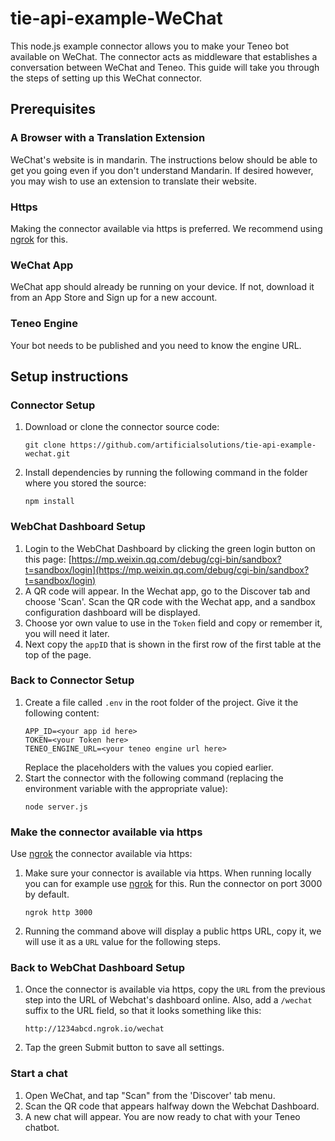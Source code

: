 # tie-api-example-WeChat
This node.js example connector allows you to make your Teneo bot available on WeChat.  The connector acts as middleware that establishes a conversation between WeChat and Teneo. This guide will take you through the steps of setting up this WeChat connector.

## Prerequisites
### A Browser with a Translation Extension
WeChat's website is in mandarin. The instructions below should be able to get you going even if you don't understand Mandarin. If desired however, you may wish to use an extension to translate their website.

### Https
Making the connector available via https is preferred. We recommend using [ngrok](https://ngrok.com) for this.

### WeChat App
WeChat app should already be running on your device. If not, download it from an App Store and Sign up for a new account.

### Teneo Engine
Your bot needs to be published and you need to know the engine URL.

## Setup instructions
### Connector Setup
1. Download or clone the connector source code:
    ```
    git clone https://github.com/artificialsolutions/tie-api-example-wechat.git
    ```
2. Install dependencies by running the following command in the folder where you stored the source:
    ```
    npm install
    ``` 

### WebChat Dashboard Setup
1. Login to the WebChat Dashboard by clicking the green login button on this page:
[https://mp.weixin.qq.com/debug/cgi-bin/sandbox?t=sandbox/login](https://mp.weixin.qq.com/debug/cgi-bin/sandbox?t=sandbox/login)
2. A QR code will appear. In the Wechat app, go to the Discover tab and choose 'Scan'. Scan the QR code with the Wechat app, and a sandbox configuration dashboard will be displayed.
3. Choose yor own value to use in the `Token` field and copy or remember it, you will need it later.
4. Next copy the `appID` that is shown in the first row of the first table at the top of the page.

### Back to Connector Setup
1. Create a file called `.env` in the root folder of the project. Give it the following content:
    ```
    APP_ID=<your app id here>
    TOKEN=<your Token here>
    TENEO_ENGINE_URL=<your teneo engine url here>
    ```
    Replace the placeholders with the values you copied earlier.
2. Start the connector with the following command (replacing the environment variable with the appropriate value):
    ```
    node server.js
    ```

### Make the connector available via https
Use [ngrok](https://ngrok.com) the connector available via https:

1. Make sure your connector is available via https. When running locally you can for example use [ngrok](https://ngrok.com) for this. Run the connector on port 3000 by default.
    ```
    ngrok http 3000
    ```
2. Running the command above will display a public https URL, copy it, we will use it as a `URL` value for the following steps.

### Back to WebChat Dashboard Setup
1. Once the connector is available via https, copy the `URL` from the previous step into the URL of Webchat's dashboard online. Also, add a `/wechat` suffix to the URL field, so that it looks something like this:
    ```
    http://1234abcd.ngrok.io/wechat
    ```
2. Tap the green Submit button to save all settings.

### Start a chat 
1. Open WeChat, and tap "Scan" from the 'Discover' tab menu.
2. Scan the QR code that appears halfway down the Webchat Dashboard.
3. A new chat will appear. You are now ready to chat with your Teneo chatbot.
